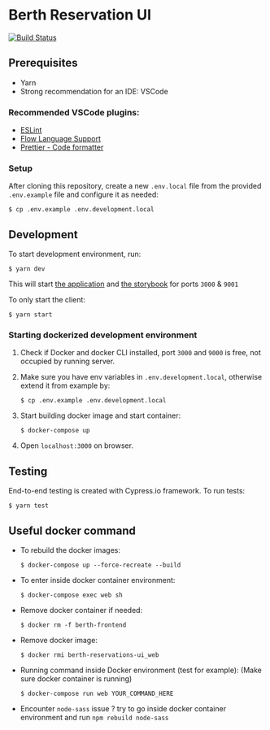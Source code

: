 # Berth Reservation UI

[![Build Status](https://travis-ci.com/City-of-Helsinki/berth-reservations-ui.svg?branch=master)](https://travis-ci.com/City-of-Helsinki/berth-reservations-ui)

## Prerequisites

- Yarn
- Strong recommendation for an IDE: VSCode

### Recommended VSCode plugins:

- [ESLint](https://marketplace.visualstudio.com/items?itemName=dbaeumer.vscode-eslint)
- [Flow Language Support](https://marketplace.visualstudio.com/items?itemName=flowtype.flow-for-vscode)
- [Prettier - Code formatter](https://marketplace.visualstudio.com/items?itemName=esbenp.prettier-vscode)

### Setup

After cloning this repository, create a new `.env.local` file from the provided `.env.example` file and configure it as needed:

```
$ cp .env.example .env.development.local
```

## Development

To start development environment, run:

```
$ yarn dev
```

This will start [the application](http://localhost:3000) and [the storybook](http://localhost:9001) for ports `3000` & `9001`

To only start the client:

```
$ yarn start
```

### Starting dockerized development environment

1. Check if Docker and docker CLI installed, port `3000` and `9000` is free, not occupied by running server.

2. Make sure you have env variables in `.env.development.local`, otherwise extend it from example by:
    ```
    $ cp .env.example .env.development.local
    ```
3. Start building docker image and start container:
    ```
    $ docker-compose up
    ```
4. Open `localhost:3000` on browser.

## Testing

End-to-end testing is created with Cypress.io framework. To run tests:

```
$ yarn test
```

## Useful docker command
- To rebuild the docker images:
    ```
    $ docker-compose up --force-recreate --build
    ```
- To enter inside docker container environment:
    ```
    $ docker-compose exec web sh
    ```
- Remove docker container if needed: 
    ```
    $ docker rm -f berth-frontend
    ```
- Remove docker image:
    ```
    $ docker rmi berth-reservations-ui_web
    ```
- Running command inside Docker environment (test for example):
(Make sure docker container is running)
    ```
    $ docker-compose run web YOUR_COMMAND_HERE
    ```
- Encounter `node-sass` issue ? try to go inside docker container environment and run `npm rebuild node-sass`
